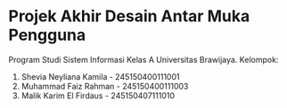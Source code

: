 # Projek Akhir Desain Antar Muka Pengguna
Program Studi Sistem Informasi Kelas A Universitas Brawijaya. Kelompok:
1. Shevia Neyliana Kamila - 245150400111001
2. Muhammad Faiz Rahman - 245150400111003
3. Malik Karim El Firdaus - 245150407111010
